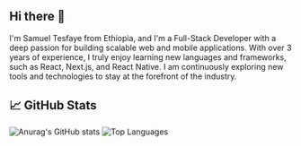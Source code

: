 ## Hi there 👋 

I'm Samuel Tesfaye from Ethiopia, and I'm a Full-Stack Developer with a deep passion for building scalable web and mobile applications. With over 3 years of experience, I truly enjoy learning new languages and frameworks, such as React, Next.js, and React Native. I am continuously exploring new tools and technologies to stay at the forefront of the industry.



<!--
**tesamuel130/tesamuel130** is a ✨ _special_ ✨ repository because its `README.md` (this file) appears on your GitHub profile.

Here are some ideas to get you started:

- 🔭 I’m currently working on secreate project
- 🌱 I’m currently learning 
- 👯 I’m looking to collaborate on sys
- 🤔 I’m looking for help with ...
- 💬 Ask me about ...
- 📫 How to reach me: ...
- 😄 Pronouns: ...
- ⚡ Fun fact: ...
-->

## 📈 GitHub Stats
![Anurag's GitHub stats](https://github-readme-stats.vercel.app/api?username=tesamuel130&show_icons=true&theme=dark)
![Top Languages](https://github-readme-stats.vercel.app/api/top-langs/?username=tesamuel130&layout=compact&theme=dark)
